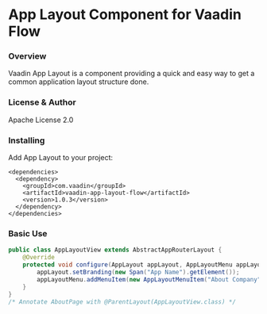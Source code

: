 # App Layout Component for Vaadin Flow

### Overview
Vaadin App Layout is a component providing a quick and easy way to get a common application layout structure done.

### License & Author

Apache License 2.0

### Installing
Add App Layout to your project:
```
<dependencies>
  <dependency>
    <groupId>com.vaadin</groupId>
    <artifactId>vaadin-app-layout-flow</artifactId>
    <version>1.0.3</version>
  </dependency>
</dependencies>
```

### Basic Use

```java
public class AppLayoutView extends AbstractAppRouterLayout {
    @Override
    protected void configure(AppLayout appLayout, AppLayoutMenu appLayoutMenu) {
        appLayout.setBranding(new Span("App Name").getElement());
        appLayoutMenu.addMenuItem(new AppLayoutMenuItem("About Company", "about"));
    }
}
/* Annotate AboutPage with @ParentLayout(AppLayoutView.class) */
```
